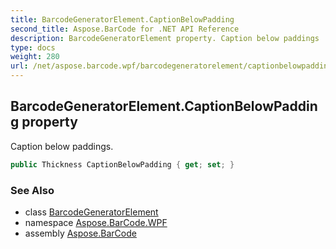 ```yaml
---
title: BarcodeGeneratorElement.CaptionBelowPadding
second_title: Aspose.BarCode for .NET API Reference
description: BarcodeGeneratorElement property. Caption below paddings
type: docs
weight: 280
url: /net/aspose.barcode.wpf/barcodegeneratorelement/captionbelowpadding/
---
```

## BarcodeGeneratorElement.CaptionBelowPadding property

Caption below paddings.

```csharp
public Thickness CaptionBelowPadding { get; set; }
```

### See Also

* class [BarcodeGeneratorElement](../)
* namespace [Aspose.BarCode.WPF](../../barcodegeneratorelement/)
* assembly [Aspose.BarCode](../../../)


